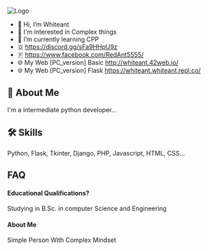 
![Logo](https://cdn.discordapp.com/attachments/927148237801017344/946330351595315210/93873974_692957671523727_4494241301654405120_n.jpg)

- 👋 Hi, I’m Whiteant
- 👀 I'm interested in Complex things
- 🌱 I’m currently learning CPP
- 🇩 https://discord.gg/sFa9HHpU9z
- 🇫 https://www.facebook.com/RedAnt5555/
- 🌐 My Web [PC_version] Basic http://whiteant.42web.io/
- 🌐 My Web [PC_version] Flask https://whiteant.whiteant.repl.co/



## 🚀 About Me
I'm a intermediate python developer...


## 🛠 Skills
Python, Flask, Tkinter, Django, PHP, Javascript, HTML, CSS...


## FAQ

#### **Educational Qualifications?**

Studying in B.Sc. in computer Science and Engineering

#### **About Me**
Simple Person With Complex Mindset


